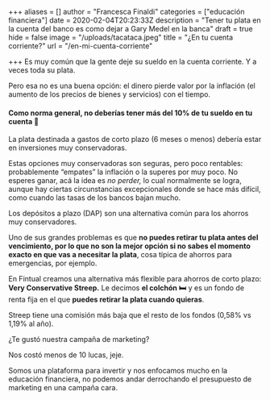 +++
aliases = []
author = "Francesca Finaldi"
categories = ["educación financiera"]
date = 2020-02-04T20:23:33Z
description = "Tener tu plata en la cuenta del banco es como dejar a Gary Medel en la banca"
draft = true
hide = false
image = "/uploads/tacataca.jpeg"
title = "¿En tu cuenta corriente?"
url = "/en-mi-cuenta-corriente"

+++
Es muy común que la gente deje su sueldo en la cuenta corriente. Y a veces toda su plata.

Pero esa no es una buena opción: el dinero pierde valor por la inflación (el aumento de los precios de bienes y servicios) con el tiempo.

#### **Como norma general, no deberías tener más del 10% de tu sueldo en tu cuenta 👀**

La plata destinada a gastos de corto plazo (6 meses o menos) debería estar en inversiones muy conservadoras.

Estas opciones muy conservadoras son seguras, pero poco rentables: probablemente “empates” la inflación o la superes por muy poco. No esperes ganar, acá la idea es _no perder,_ lo cual normalmente se logra, aunque hay ciertas circunstancias excepcionales donde se hace más difícil, como cuando las tasas de los bancos bajan mucho.

Los depósitos a plazo (DAP) son una alternativa común para los ahorros muy conservadores.

Uno de sus grandes problemas es que **no puedes retirar tu plata antes del vencimiento, por lo que no son la mejor opción si no sabes el momento exacto en que vas a necesitar la plata**, cosa típica de ahorros para emergencias, por ejemplo.

En Fintual creamos una alternativa más flexible para ahorros de corto plazo: **Very Conservative Streep.** Le decimos **el colchón 🛏** y es un fondo de renta fija en el que **puedes retirar la plata cuando quieras**.

Streep tiene una comisión más baja que el resto de los fondos (0,58% vs 1,19% al año).

¿Te gustó nuestra campaña de marketing? 

Nos costó menos de 10 lucas, jeje.

Somos una plataforma para invertir y nos enfocamos mucho en la educación financiera, no podemos andar derrochando el presupuesto de marketing en una campaña cara.
